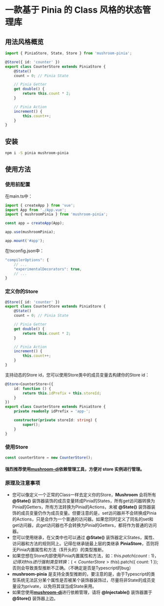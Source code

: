 # 一款基于 Pinia 的 Class 风格的状态管理库

## 用法风格概览

```ts
import { PiniaStore, State, Store } from 'mushroom-pinia';

@Store({ id: 'counter' })
export class CounterStore extends PiniaStore {
    @State()
    count = 0; // Pinia State

    // Pinia Getter
    get double() {
        return this.count * 2;
    }

    // Pinia Action
    increment() {
        this.count++;
    }
}
```

## 安装

```bash
npm i -S pinia mushroom-pinia
```

## 使用方法

### 使用前配置

在main.ts中：
```ts
import { createApp } from 'vue';
import App from './App.vue';
import { mushroomPinia } from 'mushroom-pinia';

const app = createApp(App);

app.use(mushroomPinia);

app.mount('#app');
```

在tsconfig.json中：
```js
"compilerOptions": {
    // ...
    "experimentalDecorators": true,
    // ...
}
```

### 定义你的Store

```ts
@Store({ id: 'counter' })
export class CounterStore extends PiniaStore {
    @State()
    count = 0; // Pinia State

    // Pinia Getter
    get double() {
        return this.count * 2;
    }

    // Pinia Action
    increment() {
        this.count++;
    }
}
```

支持动态的Store id，您可以使用Store类中的成员变量去构建你的Store id：
```ts
@Store<CounterStore>({
    id: function () {
        return this.idPrefix + this.storeId;
    }
})
export class CounterStore extends PiniaStore {
    private readonly idPrefix = 'app-';

    constructor(private storeId: string) {
        super();
    }
}
```



### 使用Store

```ts
const counterStore = new CounterStore();
```

#### 强烈推荐使用[**mushroom-di**](https://github.com/Big-Bear3/mushroom-di)依赖管理工具，方便对 store 实例进行管理。

### 原理及注意事项
* 您可以像定义一个正常的Class一样去定义你的Store，**Mushroom** 会将所有 **@State()** 装饰器装饰的成员变量转成Pinia的States，所有get访问器转换为Pinia的Getters，所有方法转换为Pinia的Actions，未被 **@State()** 装饰器装饰的成员变量仍作为成员变量。但要注意的是，set访问器并不会转换成Pinia的Actions，只是会作为一个普通的访问器。如果您同时定义了同名的set和get访问器，此get访问器也不会转换为Pinia的Getters，都将作为普通的访问器。
* 您可以使用继承，在父类中也可以通过 **@State()** 装饰器定义States，属性、访问器和方法的规则同上。记得在继承链最上层的类继承 **PiniaStore**，否则将无Pinia内置属性和方法（$开头的）的类型推断。
* 如果您想在Store内部使用Pinia内置属性和方法，如：this.$patch({ count: 1 })，记得对this进行强制类型转换：(<CounterStore>this).$patch({ count: 1 }); 否则会导致类型推断不正确。（不确定是否是Typescript的bug）
* **mushroom-pinia** 是支持全类型推断的，要注意的是，由于Typescript的类型系统无法区分某个属性是否被某个装饰器装饰过，尽量将非State的成员变量设为private，以免将其误当成State来用。
* 如果您使用[**mushroom-di**](https://github.com/Big-Bear3/mushroom-di)进行依赖管理，请将 **@Injectable()** 装饰器置于 **@Store()** 装饰器上边。
